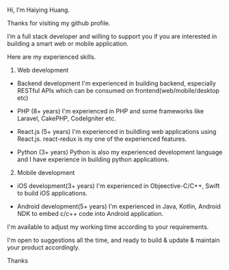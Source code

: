 Hi, I’m Haiying Huang.

Thanks for visiting my github profile.

I’m a full stack developer and willing to support you if you are interested in building a smart web or mobile application.

Here are my experienced skills.

1. Web development
 - Backend development
  I'm experienced in building backend, especially RESTful APIs which can be consumed on frontend(web/mobile/desktop etc)

 - PHP (8+ years)
  I'm experienced in PHP and some frameworks like Laravel, CakePHP, CodeIgniter etc.

 - React.js (5+ years)
  I'm experienced in buildling web applications using React.js. react-redux is my one of the experienced features.

 - Python (3+ years)
  Python is also my experienced development language and I have experience in building python applications.

2. Mobile development
 - iOS development(3+ years)
  I'm experienced in Objeective-C/C++, Swift to build iOS applications.

 - Android development(5+ years)
  I'm experienced in Java, Kotlin, Android NDK to embed c/c++ code into Android application.

I'm available to adjust my working time according to your requirements.

I'm open to suggestions all the time, and ready to build & update & maintain your product accordingly.

Thanks
